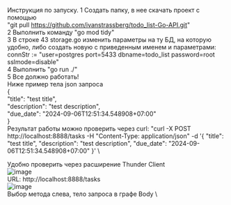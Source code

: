 Инструкция по запуску.
1 Создать папку, в нее скачать проект с помощью  \
"git pull https://github.com/ivanstrassberg/todo_list-Go-API.git" \
2 Выполнить команду "go mod tidy" \
3 В строке 43 storage.go изменить параметры на ту БД, на которую удобно, либо создать новую с приведенным именем и параметрами: connStr := "user=postgres port=5433 dbname=todo_list password=root sslmode=disable" \
4 Выполнить "go run ./" \
5 Все должно работать! \
Ниже пример тела json запроса \
{ \
  "title": "test title", \
  "description": "test description", \
  "due_date": "2024-09-06T12:51:34.548908+07:00" \
} \
Результат работы можно проверить через curl: "curl -X POST http://localhost:8888/tasks -H "Content-Type: application/json" -d '{
  "title": "test title",
  "description": "test description",
  "due_date": "2024-09-06T12:51:34.548908+07:00"
}' \

Удобно проверить через расширение Thunder Client \
![image](https://github.com/user-attachments/assets/86612bfd-4156-41f5-9134-059d3c7562cd) \
URL: http://localhost:8888/tasks \
![image](https://github.com/user-attachments/assets/4a75cc66-650a-4b01-87dc-fd0b264eaf5d) \
Выбор метода слева, тело запроса в графе Body \


